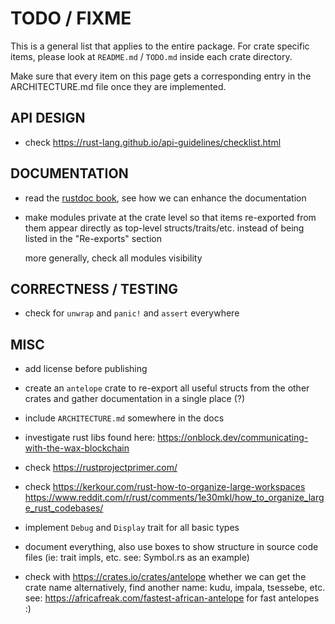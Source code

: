 # TODO / FIXME

This is a general list that applies to the entire package. For crate specific items,
please look at `README.md` / `TODO.md` inside each crate directory.

Make sure that every item on this page gets a corresponding entry in the ARCHITECTURE.md
file once they are implemented.


## API DESIGN

- check <https://rust-lang.github.io/api-guidelines/checklist.html>


## DOCUMENTATION

- read the [rustdoc book](https://doc.rust-lang.org/stable/rustdoc/), see how we can enhance
  the documentation

- make modules private at the crate level so that items re-exported from them appear directly
  as top-level structs/traits/etc. instead of being listed in the "Re-exports" section

  more generally, check all modules visibility


## CORRECTNESS / TESTING

- check for `unwrap` and `panic!` and `assert` everywhere


## MISC

- add license before publishing

- create an `antelope` crate to re-export all useful structs from the other crates and gather
  documentation in a single place (?)

- include `ARCHITECTURE.md` somewhere in the docs

- investigate rust libs found here: <https://onblock.dev/communicating-with-the-wax-blockchain>

- check <https://rustprojectprimer.com/>

- check <https://kerkour.com/rust-how-to-organize-large-workspaces>
  <https://www.reddit.com/r/rust/comments/1e30mkl/how_to_organize_large_rust_codebases/>

- implement `Debug` and `Display` trait for all basic types

- document everything, also use boxes to show structure in source code files (ie: trait impls, etc. see: Symbol.rs as an example)

- check with <https://crates.io/crates/antelope> whether we can get the crate name
  alternatively, find another name: kudu, impala, tsessebe, etc. see: <https://africafreak.com/fastest-african-antelope> for fast antelopes :)

